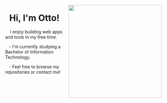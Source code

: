 [<img align="right" src=https://github.com/ottohellwig/ottohellwig/assets/105997582/64b7fac9-6297-4c24-996f-6c79c78c65b4 width=300>](a)

<h1>
&nbsp; Hi, I'm Otto! 
</h1>

<p>
&nbsp; &nbsp; I enjoy building web apps and tools in my free time. 
  
&nbsp;&nbsp; - I'm currently studying a Bachelor of Information Technology.

&nbsp;&nbsp; - Feel free to browse my repositories or contact me!
</p>


